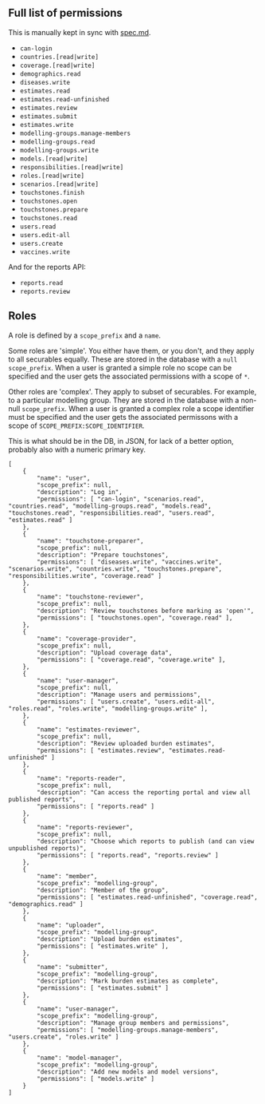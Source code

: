 ## Full list of permissions
This is manually kept in sync with [spec.md](Spec.md).

* `can-login`
* `countries.[read|write]`
* `coverage.[read|write]`
* `demographics.read`
* `diseases.write`
* `estimates.read`
* `estimates.read-unfinished`
* `estimates.review`
* `estimates.submit` 
* `estimates.write`
* `modelling-groups.manage-members`
* `modelling-groups.read`
* `modelling-groups.write`
* `models.[read|write]`
* `responsibilities.[read|write]`
* `roles.[read|write]`
* `scenarios.[read|write]`
* `touchstones.finish`
* `touchstones.open`
* `touchstones.prepare`
* `touchstones.read`
* `users.read`
* `users.edit-all`
* `users.create`
* `vaccines.write`

And for the reports API:

* `reports.read`
* `reports.review`

## Roles
A role is defined by a `scope_prefix` and a `name`.

Some roles are 'simple'. You either have them, or you don't, and they apply to all
securables equally. These are stored in the database with a `null` `scope_prefix`. 
When a user is granted a simple role no scope can be specified and the user gets 
the associated permissions with a scope of `*`.

Other roles are 'complex'. They apply to subset of securables. For example, to a 
particular modelling group. They are stored in the database with a non-null 
`scope_prefix`. When a user is granted a complex role a scope identifier must 
be specified and the user gets the associated permissons with a scope of 
`SCOPE_PREFIX:SCOPE_IDENTIFIER`.

This is what should be in the DB, in JSON, for lack of a better option, probably
also with a numeric primary key.

    [
        {
            "name": "user",
            "scope_prefix": null,
            "description": "Log in",
            "permissions": [ "can-login", "scenarios.read", "countries.read", "modelling-groups.read", "models.read", "touchstones.read", "responsibilities.read", "users.read", "estimates.read" ]
        },
        {
            "name": "touchstone-preparer",
            "scope_prefix": null,
            "description": "Prepare touchstones",
            "permissions": [ "diseases.write", "vaccines.write", "scenarios.write", "countries.write", "touchstones.prepare", "responsibilities.write", "coverage.read" ]
        },
        {
            "name": "touchstone-reviewer",
            "scope_prefix": null,
            "description": "Review touchstones before marking as 'open'",
            "permissions": [ "touchstones.open", "coverage.read" ],
        },
        {
            "name": "coverage-provider",
            "scope_prefix": null,
            "description": "Upload coverage data",
            "permissions": [ "coverage.read", "coverage.write" ],
        },
        {
            "name": "user-manager",
            "scope_prefix": null,
            "description": "Manage users and permissions",
            "permissions": [ "users.create", "users.edit-all", "roles.read", "roles.write", "modelling-groups.write" ],
        },
        {
            "name": "estimates-reviewer",
            "scope_prefix": null,
            "description": "Review uploaded burden estimates",
            "permissions": [ "estimates.review", "estimates.read-unfinished" ]
        },
        {
            "name": "reports-reader",
            "scope_prefix": null,
            "description": "Can access the reporting portal and view all published reports",
            "permissions": [ "reports.read" ]
        },
        {
            "name": "reports-reviewer",
            "scope_prefix": null,
            "description": "Choose which reports to publish (and can view unpublished reports)",
            "permissions": [ "reports.read", "reports.review" ]
        },
        {
            "name": "member",
            "scope_prefix": "modelling-group",            
            "description": "Member of the group",
            "permissions": [ "estimates.read-unfinished", "coverage.read", "demographics.read" ]
        },
        {
            "name": "uploader",
            "scope_prefix": "modelling-group",
            "description": "Upload burden estimates",
            "permissions": [ "estimates.write" ],
        },
        {
            "name": "submitter",
            "scope_prefix": "modelling-group",
            "description": "Mark burden estimates as complete",
            "permissions": [ "estimates.submit" ]
        },
        {
            "name": "user-manager",
            "scope_prefix": "modelling-group",
            "description": "Manage group members and permissions",
            "permissions": [ "modelling-groups.manage-members", "users.create", "roles.write" ]
        },
        {
            "name": "model-manager",
            "scope_prefix": "modelling-group",
            "description": "Add new models and model versions",
            "permissions": [ "models.write" ]
        }
    ]
